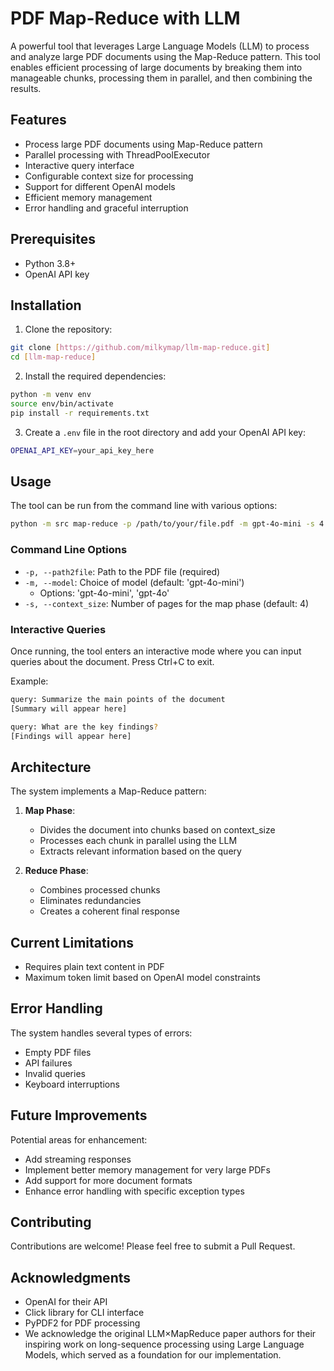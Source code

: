 # PDF Map-Reduce with LLM

A powerful tool that leverages Large Language Models (LLM) to process and analyze large PDF documents using the Map-Reduce pattern. This tool enables efficient processing of large documents by breaking them into manageable chunks, processing them in parallel, and then combining the results.

## Features

- Process large PDF documents using Map-Reduce pattern
- Parallel processing with ThreadPoolExecutor
- Interactive query interface
- Configurable context size for processing
- Support for different OpenAI models
- Efficient memory management
- Error handling and graceful interruption

## Prerequisites

- Python 3.8+
- OpenAI API key

## Installation

1. Clone the repository:
```bash
git clone [https://github.com/milkymap/llm-map-reduce.git]
cd [llm-map-reduce]
```

2. Install the required dependencies:
```bash
python -m venv env 
source env/bin/activate
pip install -r requirements.txt
```

3. Create a `.env` file in the root directory and add your OpenAI API key:
```bash
OPENAI_API_KEY=your_api_key_here
```

## Usage

The tool can be run from the command line with various options:

```bash
python -m src map-reduce -p /path/to/your/file.pdf -m gpt-4o-mini -s 4 -l 64 
```

### Command Line Options

- `-p, --path2file`: Path to the PDF file (required)
- `-m, --model`: Choice of model (default: 'gpt-4o-mini')
  - Options: 'gpt-4o-mini', 'gpt-4o'
- `-s, --context_size`: Number of pages for the map phase (default: 4)

### Interactive Queries

Once running, the tool enters an interactive mode where you can input queries about the document. Press Ctrl+C to exit.

Example:
```bash
query: Summarize the main points of the document
[Summary will appear here]

query: What are the key findings?
[Findings will appear here]
```

## Architecture

The system implements a Map-Reduce pattern:

1. **Map Phase**: 
   - Divides the document into chunks based on context_size
   - Processes each chunk in parallel using the LLM
   - Extracts relevant information based on the query

2. **Reduce Phase**:
   - Combines processed chunks
   - Eliminates redundancies
   - Creates a coherent final response

## Current Limitations

- Requires plain text content in PDF
- Maximum token limit based on OpenAI model constraints

## Error Handling

The system handles several types of errors:
- Empty PDF files
- API failures
- Invalid queries
- Keyboard interruptions

## Future Improvements

Potential areas for enhancement:
- Add streaming responses
- Implement better memory management for very large PDFs
- Add support for more document formats
- Enhance error handling with specific exception types

## Contributing

Contributions are welcome! Please feel free to submit a Pull Request.


## Acknowledgments

- OpenAI for their API
- Click library for CLI interface
- PyPDF2 for PDF processing
- We acknowledge the original LLM×MapReduce paper authors for their inspiring work on long-sequence processing using Large Language Models, which served as a foundation for our implementation.
